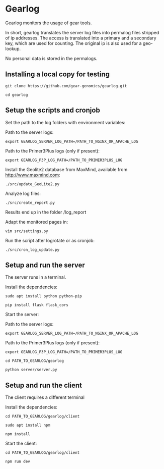 # Gearlog
Gearlog monitors the usage of gear tools.

In short, gearlog translates the server log files into permalog files 
stripped of ip addresses. The access is translated into a primary and 
a secondary key, which are used for counting. The original ip is also 
used for a geo-lookup.

No personal data is stored in the permalogs.

Installing a local copy for testing
-----------------------------------

`git clone https://github.com/gear-genomics/gearlog.git`

`cd gearlog`


Setup the scripts and cronjob
-----------------------------

Set the path to the log folders with environment variables:

Path to the server logs:

`export GEARLOG_SERVER_LOG_PATH=/PATH_TO_NGINX_OR_APACHE_LOG`

Path to the Primer3Plus logs (only if present):

`export GEARLOG_P3P_LOG_PATH=/PATH_TO_PRIMER3PLUS_LOG`

Install the Geolite2 database from MaxMind, available from http://www.maxmind.com:

`./src/update_GeoLite2.py`

Analyze log files:

`./src/create_report.py`

Results end up in the folder /log_report

Adapt the monitored pages in:

`vim src/settings.py`

Run the script after logrotate or as cronjob:

`./src/cron_log_update.py`


Setup and run the server
------------------------

The server runs in a terminal.

Install the dependencies:

`sudo apt install python python-pip`

`pip install flask flask_cors`

Start the server:

Path to the server logs:

`export GEARLOG_SERVER_LOG_PATH=/PATH_TO_NGINX_OR_APACHE_LOG`

Path to the Primer3Plus logs (only if present):

`export GEARLOG_P3P_LOG_PATH=/PATH_TO_PRIMER3PLUS_LOG`

`cd PATH_TO_GEARLOG/gearlog`

`python server/server.py`


Setup and run the client
------------------------

The client requires a different terminal

Install the dependencies:

`cd PATH_TO_GEARLOG/gearlog/client`

`sudo apt install npm`

`npm install`

Start the client:

`cd PATH_TO_GEARLOG/gearlog/client`

`npm run dev`



